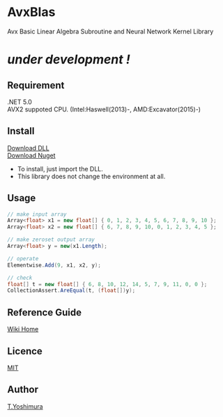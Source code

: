 # AvxBlas
 Avx Basic Linear Algebra Subroutine and Neural Network Kernel Library

# *under development !*

## Requirement
.NET 5.0  
AVX2 suppoted CPU. (Intel:Haswell(2013)-, AMD:Excavator(2015)-)

## Install

[Download DLL](https://github.com/tk-yoshimura/AvxBlas/releases)  
[Download Nuget](https://www.nuget.org/packages/tyoshimura.avxblas.ode/)  

- To install, just import the DLL.
- This library does not change the environment at all.

## Usage

```csharp
// make input array
Array<float> x1 = new float[] { 0, 1, 2, 3, 4, 5, 6, 7, 8, 9, 10 };
Array<float> x2 = new float[] { 6, 7, 8, 9, 10, 0, 1, 2, 3, 4, 5 };

// make zeroset output array
Array<float> y = new(x1.Length);

// operate
Elementwise.Add(9, x1, x2, y);

// check
float[] t = new float[] { 6, 8, 10, 12, 14, 5, 7, 9, 11, 0, 0 };
CollectionAssert.AreEqual(t, (float[])y);
```

## Reference Guide
[Wiki Home](https://github.com/tk-yoshimura/AvxBlas/wiki/Reference-Guide)

## Licence
[MIT](https://github.com/tk-yoshimura/AvxBlas/blob/main/LICENSE)

## Author

[T.Yoshimura](https://github.com/tk-yoshimura)
